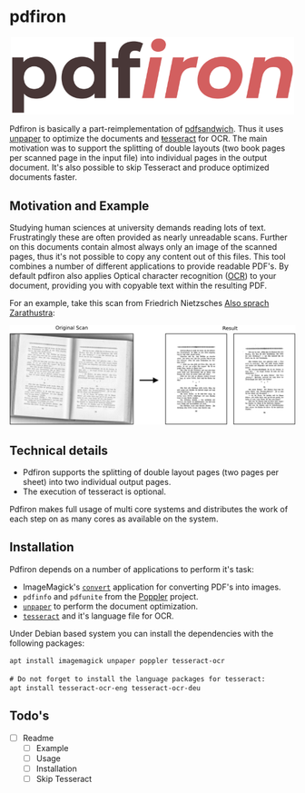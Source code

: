 # pdfiron

<p align="center">
  <img width="500" src="misc/logo.png">
</p>

Pdfiron is basically a part-reimplementation of [pdfsandwich](http://www.tobias-elze.de/pdfsandwich/index.html). Thus it uses [unpaper](https://github.com/unpaper/unpaper) to optimize the documents and [ŧesseract](https://github.com/tesseract-ocr/tesseract) for OCR. The main motivation was to support the splitting of double layouts (two book pages per scanned page in the input file) into individual pages in the output document. It's also possible to skip Tesseract and produce optimized documents faster.


## Motivation and Example

Studying human sciences at university demands reading lots of text. Frustratingly these are often provided as nearly unreadable scans. Further on this documents contain almost always only an image of the scanned pages, thus it's not possible to copy any content out of this files. This tool combines a number of different applications to provide readable PDF's. By default pdfiron also applies Optical character recognition ([OCR](https://en.wikipedia.org/wiki/Optical_character_recognition)) to your document, providing you with copyable text within the resulting PDF.

For an example, take this scan from Friedrich Nietzsches [Also sprach Zarathustra](https://en.wikipedia.org/wiki/Also_sprach_Zarathustra):

![Example Scan Zarathustra](misc/example-1.png)

## Technical details


- Pdfiron supports the splitting of double layout pages (two pages per sheet) into two individual output pages.
- The execution of tesseract is optional.

Pdfiron makes full usage of multi core systems and distributes the work of each step on as many cores as available on the system.


## Installation

Pdfiron depends on a number of applications to perform it's task:

- ImageMagick's [`convert`](https://imagemagick.org/script/convert.php) application for converting PDF's into images.
- `pdfinfo` and `pdfunite` from the [Poppler](https://poppler.freedesktop.org/) project.
- [`unpaper`](https://github.com/unpaper/unpaper) to perform the document optimization.
- [`tesseract`](https://github.com/tesseract-ocr/tesseract) and it's language file for OCR.

Under Debian based system you can install the dependencies with the following packages:

```shell script
apt install imagemagick unpaper poppler tesseract-ocr

# Do not forget to install the language packages for tesseract:
apt install tesseract-ocr-eng tesseract-ocr-deu
``` 

## Todo's

- [ ] Readme
	- [ ] Example
	- [ ] Usage 
	- [ ] Installation
	- [ ] Skip Tesseract
